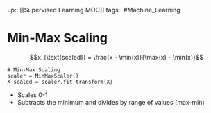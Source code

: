 up:: [[Supervised Learning MOC]]
tags:: #Machine_Learning 
# Min-Max Scaling
$$x_{\text{scaled}} = \frac{x - \min(x)}{\max(x) - \min(x)}$$
```
# Min-Max Scaling 
scaler = MinMaxScaler() 
X_scaled = scaler.fit_transform(X)
```

- Scales 0-1
- Subtracts the minimum and divides by range of values (max-min)
